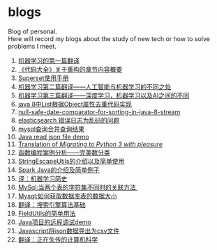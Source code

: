 # blogs
Blog of personal.           
Here will record my blogs about the study of new tech or how to solve problems I meet.


1. [机器学习的第一篇翻译](https://github.com/lq920320/blogs/issues/2)
1. [《代码大全》关于重构的章节内容概要](https://github.com/lq920320/blogs/issues/1)
1. [Superset使用手册](https://github.com/lq920320/blogs/issues/5)
1. [机器学习第二篇翻译——人工智能与机器学习的不同之处](https://github.com/lq920320/blogs/issues/3)
1. [机器学习第三篇翻译——深度学习，机器学习以及AI之间的不同](https://github.com/lq920320/blogs/issues/4)
1. [java 8中List<Object>根据Object属性去重代码实现](https://github.com/lq920320/blogs/issues/6)
1. [null-safe-date-comparator-for-sorting-in-java-8-stream](https://stackoverflow.com/questions/36361156/null-safe-date-comparator-for-sorting-in-java-8-stream/36361302#36361302)      
1. [elasticsearch 错误日志为乱码的问题](https://github.com/lq920320/blogs/issues/7)
1. [mysql查询合并查询结果](https://github.com/lq920320/blogs/issues/8)
1. [Java read json file demo](https://github.com/lq920320/read-json-demo)
1. [Translation of *Migrating to Python 3 with pleasure*](https://github.com/lq920320/python3_with_pleasure/blob/master/README_CN.md)
1. [函数编程案例分析——完美数分类](https://github.com/lq920320/blogs/blob/master/articles/perfectNumber.md)
1. [StringEscapeUtils的介绍以及简单使用](https://github.com/lq920320/blogs/issues/9)
1. [Spark Java的介绍及简单例子](https://github.com/lq920320/spark-java-framework-demo)
1. [译：机器学习简史](https://github.com/lq920320/blogs/issues/10)
1. [MySql:当两个表的字符集不同时的关联方法](https://github.com/lq920320/blogs/issues/11) 
1. [Mysql:如何获取数据库表的数据大小](https://github.com/lq920320/blogs/issues/15)
1. [翻译：搜索引擎算法基础](https://github.com/lq920320/blogs/blob/master/articles/translation/search-engine-algorithm-basics.md)
1. [FieldUtils的简单用法](https://github.com/lq920320/blogs/blob/master/articles/introduction-of-FieldUtils.md)
1. [Java项目的远程调试demo](https://github.com/lq920320/remote-debugging-demo)  
1. [Javascript将json数据导出为csv文件](https://github.com/lq920320/blogs/issues/17)
1. [翻译：正在失传的计算机科学](https://github.com/lq920320/blogs/blob/master/articles/translation/computer-science-as-a-lost-art.md)
